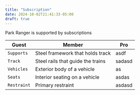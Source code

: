 ```yaml
---
title: "Subscription"
date: 2024-10-02T21:41:33-05:00
draft: true
---
```


Park Ranger is supported by subscriptions


| Guest        | Member                                  	   | Pro |
| ------------- | --------------------------------------------- | -- |
| `Supports`    | Steel framework that holds track |asdf |
| `Track`       | Steel rails that guide the trains | sadasd |
| `Vehicles`  | Exterior body of a vehicle     |as |
| `Seats`   | Interior seating on a vehicle   	     | asdas |
| `Restraint` | Primary restraint    | asdasd |